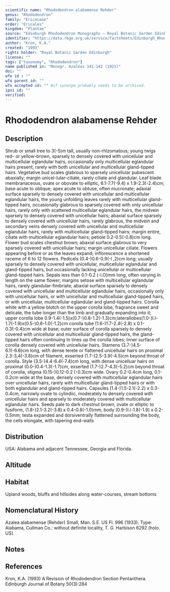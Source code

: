 ```yaml
---
scientific name: "Rhododendron alabamense Rehder"
genus: "Rhododendron"
family: "Ericaceae"
order: "Ericales"
kingdom: "Plantae"
source: "Edinburgh Rhododendron Monographs – Royal Botanic Garden Edinburgh"
identifier: "https://data.rbge.org.uk/service/factsheets/Edinburgh_Rhododendron_Monographs.xhtml"
author: "Kron, K.A."
created: "1993"
rights holder: "Royal Botanic Garden Edinburgh"
license: ""
tags: ["taxonomy", "Rhododendron"]
name published in: "Monogr. Azaleas 141-142 (1921)"
doi: ""
wfo id : ""
wfo parent id: ""
wfo accepted id: "" #if synonym probably needs to be archived.                      
ipni id: ""
verified:
---
```


                       

# Rhododendron alabamense Rehder

## Description
Shrub or small tree to 3(-5)m tall, usually non-rhlzomatous; young twigs red- or yellow-brown, sparsely to densely covered with unicellular and multicellular eglandular hairs, occasionally only multicellular eglandular hairs present, rarely with both unicellular and multicellular gland-tipped hairs. Vegetative bud scales glabrous to sparsely unicellular pubescent abaxially; margin unicel-lular-ciliate, rarely ciliate and glandular. Leaf blade membranaceous, ovate or obovate to elliptic, 6.1-7.7(-9.4) x 1.9-2.3(-2.4)cm; base acute to oblique; apex acute to obtuse, often mucronate; adaxial surface sparsely to densely covered with unicellular and multicellular eglandular hairs, the young unfolding leaves rarely with multicellular gland-tipped hairs, occasionally glabrous to sparsely covered with only unicellular hairs, rarely only with scattered multicellular eglandular hairs, the midvein sparsely to densely covered with unicellular hairs; abaxial surface sparsely to densely covered with unicellular hairs, rarely glabrous, the midvein and secondary veins densely covered with unicellular and multicellular eglandular hairs, rarely with multicellular gland-tipped hairs; margin entire, ciliate with multicellular eglandular hairs; petiole 0.2-0.5(-0.8)cm long. Flower bud scales chestnut brown; abaxial surface glabrous to very sparsely covered with unicellular hairs; margin unicellular ciliate. Flowers appearing before or as the leaves expand; inflorescence a shortened raceme of 6 to 12 flowers. Pedicels (0.4-)0.6-0.9(-l ,2)cm long; usually sparsely to densely covered with unicellular, multicellular eglandular and gland-tipped hairs, but occasionally lacking unicellular or multicellular gland-tipped hairs. Sepals less than 0.1-0.2 (-l.O)mm long, often varying in length on the same flower; margins setose with multicellular eglandular hairs, rarely glandular-fimbriate; abaxial surface sparsely to densely covered with unicellular and multicellular eglandular hairs, occasionally only with unicellular hairs, or with unicellular and multicellular gland-tipped hairs, or with unicellular, multicellular eglandular and gland-tipped hairs. Corolla white with a yellow blotch on the upper corolla lobe, fragrance sweet and delicate, the tube longer than the limb and gradually expanding into it; upper corolla lobe 0.9-1.4(-1.5)x(0.7-)0.8-1.2(-1.3)cm;laterallobes(1.0-)l.l-1.7(-1.9)x(0.5-)0.6-1.0(-1.2)cm corolla tube (1.6-)1.7-2.4(-2.8) x 0.1-0.3(-0.4)cm wide at base; outer surface of corolla sparsely to densely covered with unicellular and multicellular gland-tipped hairs, the gland-tipped hairs often continuing In tines up the corolla lobes; Inner surface of corolla densely covered with unicellular hairs. Stamens (3.7-)4.5-6.1(-6.6)cm long, with dense terete or flattened unicellular hairs on proximal 2.3-3,4(-3.8)cm of filament, exserted (1.7-)2.5-3.9(-4.5)cm beyond throat of corolla. Style (3.5-)4.4-6.4(-7.4)cm long, with dense unicelluar hairs on proximal (0.0-)0.4-1.3(-1.7)cm, exserted (1.7-)2.7-4.3(-5.2)cm beyond throat of corolla, stigma (0.15-)0.12-0.2 (-0.3)cm wide. Ovary 0.2-0.4cm long, 0.1-0.2cm wide at the base, densely covered with multicellular eglandular hairs over unicellular hairs, rarely with multicellular gland-tipped hairs or with both eglandular and gland-tipped hairs. Capsules (1.4-)1.5-2.1(-2.2) x 0.3-0.4cm, narrowly ovate to cylindiic, moderately to densely covered with unicellular hairs and sparsely to moderately covered with multicellular eglandular hairs. Seeds pale to dark chestnut brown, ovate or elliptic to fusiform, (1.8-)2.1-3.2(-3.8) x 0.4-0.8(-1.0)mm, body (0.9-)l.l-1.8(-1.9) x 0.2-0.5mm; testa expanded and dorsiventrally flattened surrounding the body, the cells elongate, with tapering end-walls

## Distribution
USA: Alabama and adjacent Tennessee, Georgia and Florida.

## Altitude


## Habitat
Upland woods, bluffs and hillsides along water-courses, stream bottoms

## Nomenclatural History
Azalea alabamense (Rehder) Small, Man. S.E. US Fl. 996 (1933). Type: Alabama, Cullman Co.: without definite locality, T. G. Harbison 6292 (holo. US).
                       
## Notes


## References

Kron, K.A. (1993) A Revision of Rhododendron Section Pentanthera. Edinburgh Journal of Botany 50(3):284
